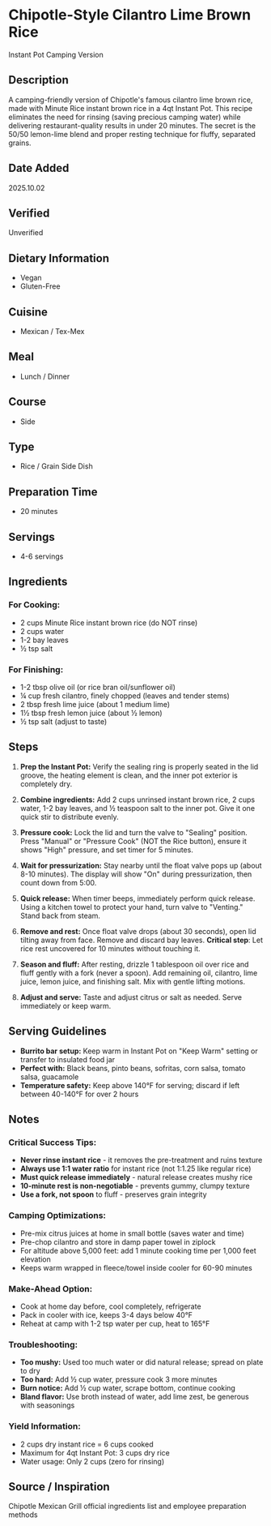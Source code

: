 # Chipotle-Style Cilantro Lime Brown Rice
Instant Pot Camping Version

## Description
A camping-friendly version of Chipotle's famous cilantro lime brown rice, made with Minute Rice instant brown rice in a 4qt Instant Pot. This recipe eliminates the need for rinsing (saving precious camping water) while delivering restaurant-quality results in under 20 minutes. The secret is the 50/50 lemon-lime blend and proper resting technique for fluffy, separated grains.

## Date Added
2025.10.02

## Verified
Unverified

## Dietary Information
- Vegan 
- Gluten-Free

## Cuisine
- Mexican / Tex-Mex

## Meal
- Lunch / Dinner

## Course
- Side

## Type
- Rice / Grain Side Dish

## Preparation Time
- 20 minutes

## Servings
- 4-6 servings

## Ingredients

### For Cooking:
- 2 cups Minute Rice instant brown rice (do NOT rinse)
- 2 cups water
- 1-2 bay leaves
- ½ tsp salt

### For Finishing:
- 1-2 tbsp olive oil (or rice bran oil/sunflower oil)
- ¼ cup fresh cilantro, finely chopped (leaves and tender stems)
- 2 tbsp fresh lime juice (about 1 medium lime)
- 1½ tbsp fresh lemon juice (about ½ lemon)
- ½ tsp salt (adjust to taste)

## Steps

1. **Prep the Instant Pot:** Verify the sealing ring is properly seated in the lid groove, the heating element is clean, and the inner pot exterior is completely dry.

2. **Combine ingredients:** Add 2 cups unrinsed instant brown rice, 2 cups water, 1-2 bay leaves, and ½ teaspoon salt to the inner pot. Give it one quick stir to distribute evenly.

3. **Pressure cook:** Lock the lid and turn the valve to "Sealing" position. Press "Manual" or "Pressure Cook" (NOT the Rice button), ensure it shows "High" pressure, and set timer for 5 minutes.

4. **Wait for pressurization:** Stay nearby until the float valve pops up (about 8-10 minutes). The display will show "On" during pressurization, then count down from 5:00.

5. **Quick release:** When timer beeps, immediately perform quick release. Using a kitchen towel to protect your hand, turn valve to "Venting." Stand back from steam.

6. **Remove and rest:** Once float valve drops (about 30 seconds), open lid tilting away from face. Remove and discard bay leaves. **Critical step**: Let rice rest uncovered for 10 minutes without touching it.

7. **Season and fluff:** After resting, drizzle 1 tablespoon oil over rice and fluff gently with a fork (never a spoon). Add remaining oil, cilantro, lime juice, lemon juice, and finishing salt. Mix with gentle lifting motions.

8. **Adjust and serve:** Taste and adjust citrus or salt as needed. Serve immediately or keep warm.

## Serving Guidelines

- **Burrito bar setup:** Keep warm in Instant Pot on "Keep Warm" setting or transfer to insulated food jar
- **Perfect with:** Black beans, pinto beans, sofritas, corn salsa, tomato salsa, guacamole
- **Temperature safety:** Keep above 140°F for serving; discard if left between 40-140°F for over 2 hours

## Notes

### Critical Success Tips:
- **Never rinse instant rice** - it removes the pre-treatment and ruins texture
- **Always use 1:1 water ratio** for instant rice (not 1:1.25 like regular rice)
- **Must quick release immediately** - natural release creates mushy rice
- **10-minute rest is non-negotiable** - prevents gummy, clumpy texture
- **Use a fork, not spoon** to fluff - preserves grain integrity

### Camping Optimizations:
- Pre-mix citrus juices at home in small bottle (saves water and time)
- Pre-chop cilantro and store in damp paper towel in ziplock
- For altitude above 5,000 feet: add 1 minute cooking time per 1,000 feet elevation
- Keeps warm wrapped in fleece/towel inside cooler for 60-90 minutes

### Make-Ahead Option:
- Cook at home day before, cool completely, refrigerate
- Pack in cooler with ice, keeps 3-4 days below 40°F
- Reheat at camp with 1-2 tsp water per cup, heat to 165°F

### Troubleshooting:
- **Too mushy:** Used too much water or did natural release; spread on plate to dry
- **Too hard:** Add ½ cup water, pressure cook 3 more minutes
- **Burn notice:** Add ½ cup water, scrape bottom, continue cooking
- **Bland flavor:** Use broth instead of water, add lime zest, be generous with seasonings

### Yield Information:
- 2 cups dry instant rice = 6 cups cooked
- Maximum for 4qt Instant Pot: 3 cups dry rice
- Water usage: Only 2 cups (zero for rinsing)

## Source / Inspiration
Chipotle Mexican Grill official ingredients list and employee preparation methods
